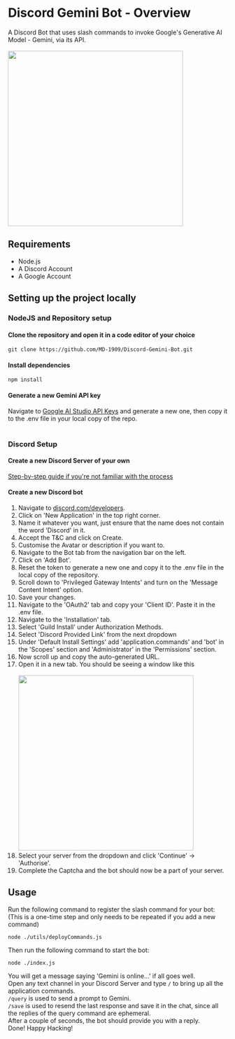 # Discord Gemini Bot - Overview

A Discord Bot that uses slash commands to invoke Google's Generative AI Model - Gemini, via its API.<br/>
<br/>
<img src="https://github.com/MD-1909/Discord-Gemini-Bot/assets/46313081/36c25807-87b5-421b-966e-53f24e84631a" width="400">

## Requirements

- Node.js
- A Discord Account
- A Google Account

## Setting up the project locally

### NodeJS and Repository setup

#### Clone the repository and open it in a code editor of your choice

```
git clone https://github.com/MD-1909/Discord-Gemini-Bot.git
```

#### Install dependencies

```
npm install
```

#### Generate a new Gemini API key

Navigate to [Google AI Studio API Keys](https://aistudio.google.com/app/apikey) and generate a new one, then copy it to the .env file in your local copy of the repo.  
<br>

### Discord Setup

#### Create a new Discord Server of your own

[Step-by-step guide if you're not familiar with the process](https://support.discord.com/hc/en-us/articles/204849977-How-do-I-create-a-server-)

#### Create a new Discord bot

1. Navigate to [discord.com/developers](https://discord.com/developers/applications).
2. Click on 'New Application' in the top right corner.
3. Name it whatever you want, just ensure that the name does not contain the word 'Discord' in it.
4. Accept the T&C and click on Create.
5. Customise the Avatar or description if you want to.
6. Navigate to the Bot tab from the navigation bar on the left.
7. Click on 'Add Bot'.
8. Reset the token to generate a new one and copy it to the .env file in the local copy of the repository.
9. Scroll down to 'Privileged Gateway Intents' and turn on the 'Message Content Intent' option.
10. Save your changes.
11. Navigate to the 'OAuth2' tab and copy your 'Client ID'. Paste it in the .env file.
12. Navigate to the 'Installation' tab.
13. Select 'Guild Install' under Authorization Methods.
14. Select 'Discord Provided Link' from the next dropdown
15. Under 'Default Install Settings' add 'application.commands' and 'bot' in the 'Scopes' section and 'Administrator' in the 'Permissions' section.
16. Now scroll up and copy the auto-generated URL.
17. Open it in a new tab. You should be seeing a window like this <br/>
    <br/><img src="https://github.com/MD-1909/Discord-Gemini-Bot/assets/46313081/029160ab-5e1b-49f9-ac65-bf6d863e961e" width="400">
18. Select your server from the dropdown and click 'Continue' -> 'Authorise'.
19. Complete the Captcha and the bot should now be a part of your server.

## Usage

Run the following command to register the slash command for your bot: 
<br/>(This is a one-time step and only needs to be repeated if you add a new command)

```
node ./utils/deployCommands.js
```

Then run the following command to start the bot:

```
node ./index.js
```

You will get a message saying 'Gemini is online...' if all goes well.<br/>
Open any text channel in your Discord Server and type `/` to bring up all the application commands.<br/>
`/query` is used to send a prompt to Gemini.<br/>
`/save` is used to resend the last response and save it in the chat, since all the replies of the query command are ephemeral.<br/>
After a couple of seconds, the bot should provide you with a reply.<br/>
Done! Happy Hacking!
<br/>
